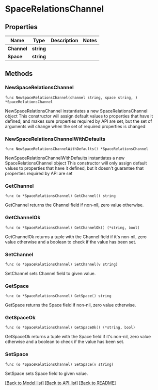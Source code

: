 # SpaceRelationsChannel

## Properties

Name | Type | Description | Notes
------------ | ------------- | ------------- | -------------
**Channel** | **string** |  | 
**Space** | **string** |  | 

## Methods

### NewSpaceRelationsChannel

`func NewSpaceRelationsChannel(channel string, space string, ) *SpaceRelationsChannel`

NewSpaceRelationsChannel instantiates a new SpaceRelationsChannel object
This constructor will assign default values to properties that have it defined,
and makes sure properties required by API are set, but the set of arguments
will change when the set of required properties is changed

### NewSpaceRelationsChannelWithDefaults

`func NewSpaceRelationsChannelWithDefaults() *SpaceRelationsChannel`

NewSpaceRelationsChannelWithDefaults instantiates a new SpaceRelationsChannel object
This constructor will only assign default values to properties that have it defined,
but it doesn't guarantee that properties required by API are set

### GetChannel

`func (o *SpaceRelationsChannel) GetChannel() string`

GetChannel returns the Channel field if non-nil, zero value otherwise.

### GetChannelOk

`func (o *SpaceRelationsChannel) GetChannelOk() (*string, bool)`

GetChannelOk returns a tuple with the Channel field if it's non-nil, zero value otherwise
and a boolean to check if the value has been set.

### SetChannel

`func (o *SpaceRelationsChannel) SetChannel(v string)`

SetChannel sets Channel field to given value.


### GetSpace

`func (o *SpaceRelationsChannel) GetSpace() string`

GetSpace returns the Space field if non-nil, zero value otherwise.

### GetSpaceOk

`func (o *SpaceRelationsChannel) GetSpaceOk() (*string, bool)`

GetSpaceOk returns a tuple with the Space field if it's non-nil, zero value otherwise
and a boolean to check if the value has been set.

### SetSpace

`func (o *SpaceRelationsChannel) SetSpace(v string)`

SetSpace sets Space field to given value.



[[Back to Model list]](../README.md#documentation-for-models) [[Back to API list]](../README.md#documentation-for-api-endpoints) [[Back to README]](../README.md)


